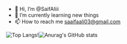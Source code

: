 - 👋 Hi, I’m @SaifAliii
- 🌱 I’m currently learning new things
- 📫 How to reach me saaifaali03@gmail.com

<!---
SaifAliii/SaifAliii is a ✨ special ✨ repository because its `README.md` (this file) appears on your GitHub profile.
You can click the Preview link to take a look at your changes.
--->
![Top Langs](https://github-readme-stats.vercel.app/api/top-langs/?username=SaifAliii&layout=compact)!![Anurag's GitHub stats](https://github-readme-stats.vercel.app/api?username=SaifAliii&hide=contribs,prs)
